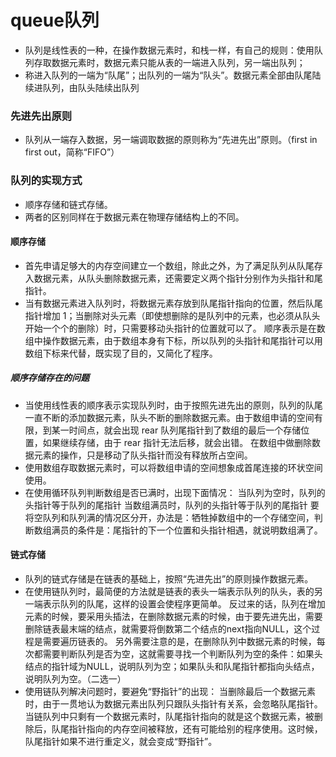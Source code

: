 # queue队列
- 队列是线性表的一种，在操作数据元素时，和栈一样，有自己的规则：使用队列存取数据元素时，数据元素只能从表的一端进入队列，另一端出队列；
- 称进入队列的一端为“队尾”；出队列的一端为“队头”。数据元素全部由队尾陆续进队列，由队头陆续出队列
### 先进先出原则
- 队列从一端存入数据，另一端调取数据的原则称为“先进先出”原则。（first in first out，简称“FIFO”）
### 队列的实现方式
- 顺序存储和链式存储。
- 两者的区别同样在于数据元素在物理存储结构上的不同。
#### 顺序存储
- 首先申请足够大的内存空间建立一个数组，除此之外，为了满足队列从队尾存入数据元素，从队头删除数据元素，还需要定义两个指针分别作为头指针和尾指针。
- 当有数据元素进入队列时，将数据元素存放到队尾指针指向的位置，然后队尾指针增加 1；当删除对头元素（即使想删除的是队列中的元素，也必须从队头开始一个个的删除）时，只需要移动头指针的位置就可以了。
顺序表示是在数组中操作数据元素，由于数组本身有下标，所以队列的头指针和尾指针可以用数组下标来代替，既实现了目的，又简化了程序。
##### 顺序存储存在的问题
- 当使用线性表的顺序表示实现队列时，由于按照先进先出的原则，队列的队尾一直不断的添加数据元素，队头不断的删除数据元素。由于数组申请的空间有限，到某一时间点，就会出现 rear 队列尾指针到了数组的最后一个存储位置，如果继续存储，由于 rear 指针无法后移，就会出错。
在数组中做删除数据元素的操作，只是移动了队头指针而没有释放所占空间。
- 使用数组存取数据元素时，可以将数组申请的空间想象成首尾连接的环状空间使用。
- 在使用循环队列判断数组是否已满时，出现下面情况：
当队列为空时，队列的头指针等于队列的尾指针
当数组满员时，队列的头指针等于队列的尾指针
要将空队列和队列满的情况区分开，办法是：牺牲掉数组中的一个存储空间，判断数组满员的条件是：尾指针的下一个位置和头指针相遇，就说明数组满了。
#### 链式存储
- 队列的链式存储是在链表的基础上，按照“先进先出”的原则操作数据元素。
- 在使用链队列时，最简便的方法就是链表的表头一端表示队列的队头，表的另一端表示队列的队尾，这样的设置会使程序更简单。
反过来的话，队列在增加元素的时候，要采用头插法，在删除数据元素的时候，由于要先进先出，需要删除链表最末端的结点，就需要将倒数第二个结点的next指向NULL，这个过程是需要遍历链表的。
另外需要注意的是，在删除队列中数据元素的时候，每次都需要判断队列是否为空，这就需要寻找一个判断队列为空的条件：如果头结点的指针域为NULL，说明队列为空；如果队头和队尾指针都指向头结点，说明队列为空。（二选一）
- 使用链队列解决问题时，要避免“野指针”的出现：
当删除最后一个数据元素时，由于一贯地认为数据元素出队列只跟队头指针有关系，会忽略队尾指针。
当链队列中只剩有一个数据元素时，队尾指针指向的就是这个数据元素，被删除后，队尾指针指向的内存空间被释放，还有可能给别的程序使用。这时候，队尾指针如果不进行重定义，就会变成“野指针”。
